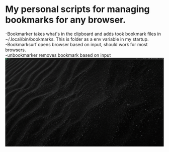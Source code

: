 # My personal scripts for managing bookmarks for any browser.  

-Bookmarker takes what's in the clipboard and adds took bookmark files in ~/.local/bin/bookmarks. This is folder as a env variable in my startup.  
-Bookmarksurf opens browser based on input, should work for most browsers.  
-unbookmarker removes bookmark based on input
![Demo](example.gif)
